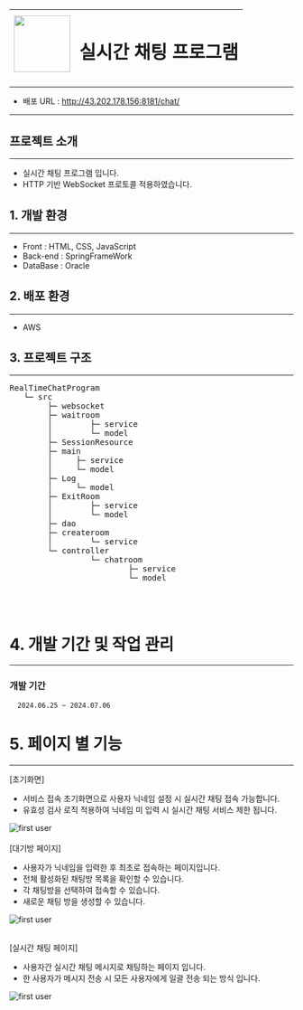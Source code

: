 <img src="https://github.com/user-attachments/assets/68c5b846-0b38-42c4-8aeb-67b20354cabb" width="100" height="100" /> | <h1>실시간 채팅 프로그램</h1> |
--- | --- |

---

+ 배포 URL : http://43.202.178.156:8181/chat/

---

## 프로젝트 소개
----
+ 실시간 채팅 프로그램 입니다.
+ HTTP 기반 WebSocket 프로토콜 적용하였습니다.

## 1. 개발 환경
---
+ Front : HTML, CSS, JavaScript
+ Back-end : SpringFrameWork
+ DataBase : Oracle

## 2. 배포 환경
---
+ AWS

## 3. 프로젝트 구조
---
<pre>
RealTimeChatProgram
   └─ src
       	├─ websocket
       	├─ waitroom
      	│        ├─ service
      	│        └─ model
       	├─ SessionResource
       	├─ main
       	│     ├─ service
       	│     └─ model
       	├─ Log
      	│     └─ model
       	├─ ExitRoom
       	│        ├─ service
       	│        └─ model
        ├─ dao
        ├─ createroom
        │        └─ service
        └─ controller
                 └─ chatroom
                         ├─ service
                         └─ model
</pre>
<br><br>

# 4. 개발 기간 및 작업 관리
---
### 개발 기간
      2024.06.25 ~ 2024.07.06

# 5. 페이지 별 기능
---
[초기화면]
   + 서비스 접속 초기화면으로 사용자 닉네임 설정 시 실시간 채팅 접속 가능합니다.
   + 유효성 검사 로직 적용하여 닉네임 미 입력 시 실시간 채팅 서비스 제한 됩니다.
     
![first user](https://github.com/user-attachments/assets/0881862b-7f02-4183-9e98-80da9f0f1d94)
<br><br>
[대기방 페이지]
   + 사용자가 닉네임을 입력한 후 최초로 접속하는 페이지입니다.
   + 전체 활성화된 채팅방 목록을 확인할 수 있습니다.
   + 각 채팅방을 선택하여 접속할 수 있습니다.
   + 새로운 채팅 방을 생성할 수 있습니다.

![first user](https://github.com/user-attachments/assets/4a4c1ef9-51b6-450c-9693-a83bb1c2a63e)
<br>
<br>

[실시간 채팅 페이지]
   + 사용자간 실시간 채팅 메시지로 채팅하는 페이지 입니다.
   + 한 사용자가 메시지 전송 시 모든 사용자에게 일괄 전송 되는 방식 입니다.
     
![first user](https://github.com/user-attachments/assets/8349f555-630f-46a2-9c2c-eb0227ef9056)
<br><br>
